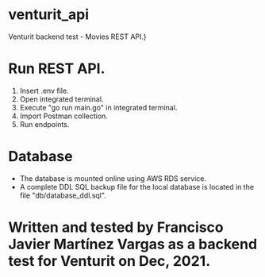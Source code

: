 # venturit_api
 Venturit backend test - Movies REST API.}


# Run REST API.
1. Insert .env file.
2. Open integrated terminal.
3. Execute "go run main.go" in integrated terminal.
4. Import Postman collection.
5. Run endpoints.


# Database
- The database is mounted online using AWS RDS service.
- A complete DDL SQL backup file for the local database is located in the file "db/database_ddl.sql".


# Written and tested by Francisco Javier Martínez Vargas as a backend test for Venturit on Dec, 2021.
